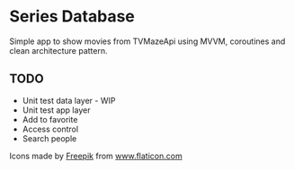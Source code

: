 # Series Database

Simple app to show movies from TVMazeApi using MVVM, coroutines and clean architecture pattern.

## TODO
 - Unit test data layer - WIP
 - Unit test app layer
 - Add to favorite
 - Access control
 - Search people

Icons made by <a href="https://www.flaticon.com/authors/freepik" title="Freepik">Freepik</a> from <a href="https://www.flaticon.com/" title="Flaticon">www.flaticon.com</a>